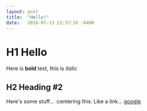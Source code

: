 ```yaml
---
layout: post
title:  "Hello!"
date:   2016-07-13 22:37:26 -0400
---
```


# H1 Hello

Here is **bold** text, this is _italic_

## H2 Heading #2

Here's some stuff...
:centering this:
Like a link... [google](https://www.google.com)
